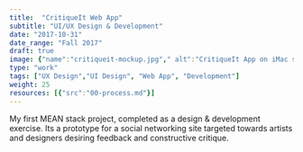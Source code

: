 ```yaml
---
title:  "CritiqueIt Web App"
subtitle: "UI/UX Design & Development"
date: "2017-10-31"
date_range: "Fall 2017"
draft: true
image: {"name":"critiqueit-mockup.jpg"," alt":"CritiqueIt App on iMac screen"}
type: "work"
tags: ["UX Design","UI Design", "Web App", "Development"]
weight: 25
resources: [{"src":"00-process.md"}]
---
```

My first MEAN stack project, completed as a design & development exercise. Its a prototype for a social networking site targeted towards artists and designers desiring feedback and constructive critique.